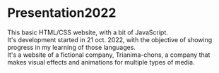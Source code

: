 # Presentation2022
This basic HTML/CSS website, with a bit of JavaScript.<br>
It's development started in 21 oct. 2022, with the objective of showing progress in my learning of those languages.<br>
It's a website of a fictional company, Trianima-chons, a company that makes visual effects and animations for multiple types of media.<br>
